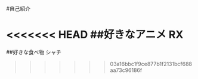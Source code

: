 #自己紹介

<<<<<<< HEAD
##好きなアニメ
RX
=======
##好きな食べ物
シャチ
>>>>>>> 03a16bbc1f9ce877b1f2131bcf688aa73c96186f
